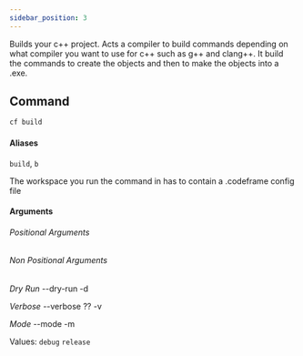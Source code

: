 ```yaml
---
sidebar_position: 3
---
```


Builds your c++ project.
Acts a compiler to build commands depending on what compiler you want to use for c++ such as g++ and clang++. It build the commands to create the objects and then to make the objects into a .exe.

## Command

```bash
cf build
```

#### Aliases

`build`, `b`

The workspace you run the command in has to contain a .codeframe config file

#### Arguments

###### Positional Arguments

###### Non Positional Arguments

_Dry Run_
--dry-run
-d

_Verbose_
--verbose ??
-v

_Mode_
--mode
-m

Values: `debug` `release`
